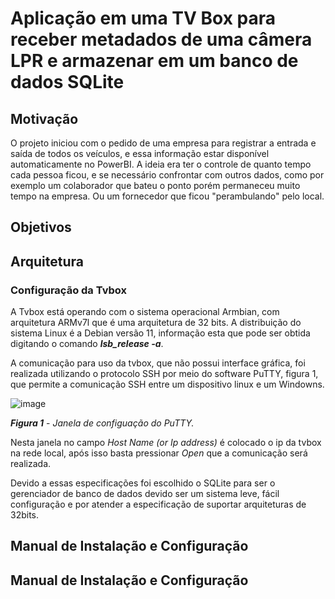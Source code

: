 # Aplicação em uma TV Box para receber metadados de uma câmera LPR e armazenar em um banco de dados SQLite

## Motivação
O projeto iniciou com o pedido de uma empresa para registrar a entrada e saída de todos os veículos, e essa informação estar disponível automaticamente no PowerBI. A ideia era ter o controle de quanto tempo cada pessoa ficou, e se necessário confrontar com outros dados, como por exemplo um colaborador que bateu o ponto porém permaneceu muito tempo na empresa. Ou um fornecedor que ficou "perambulando" pelo local.

## Objetivos

## Arquitetura

### Configuração da Tvbox
A Tvbox está operando com o sistema operacional Armbian, com arquitetura ARMv7l que é uma arquitetura de 32 bits. A distribuição do sistema Linux é a Debian versão 11, informação esta que pode ser obtida digitando o comando ***lsb_release -a***. 

A comunicação para uso da tvbox, que não possui interface gráfica, foi realizada utilizando o protocolo SSH por meio do software PuTTY, figura 1, que permite a comunicação SSH entre um dispositivo linux e um Windowns. 


![image](https://github.com/johnbarbosas/LPR/assets/115493461/76bdb8a6-e793-4fc0-b32e-b43768e29498)

***Figura 1*** - *Janela de configuação do PuTTY.*

Nesta janela no campo *Host Name (or Ip address)* é colocado o ip da tvbox na rede local, após isso basta pressionar *Open* que a comunicação será realizada.

Devido a essas especificações foi escolhido o SQLite para ser o gerenciador de banco de dados devido ser um sistema leve, fácil configuração e por atender a especificação de suportar arquiteturas de 32bits.


## Manual de Instalação e Configuração


## Manual de Instalação e Configuração

